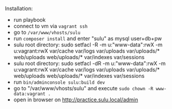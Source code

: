 Installation:
* run playbook
* connect to vm via `vagrant ssh`
* go to `/var/www/vhosts/sulu`
* run `composer install` and enter "sulu" as mysql user+db+pw
* sulu root directory: sudo setfacl -R -m u:"www-data":rwX -m u:vagrant:rwX var/cache var/logs var/uploads var/uploads/* web/uploads web/uploads/* var/indexes var/sessions
* sulu root directory: sudo setfacl -dR -m u:"www-data":rwX -m u:vagrant:rwX var/cache var/logs var/uploads var/uploads/* web/uploads web/uploads/* var/indexes var/sessions
* run `bin/adminconsole sulu:build dev`
* go to "/var/www/vhosts/sulu" and execute `sudo chown -R www-data:vagrant .`
* open in browser on http://practice.sulu.local/admin
